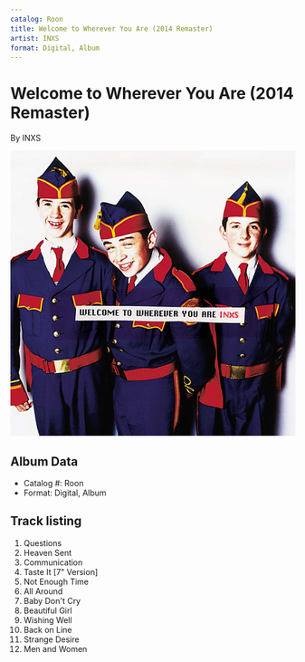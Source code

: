```yaml
---
catalog: Roon
title: Welcome to Wherever You Are (2014 Remaster)
artist: INXS
format: Digital, Album
---
```


# Welcome to Wherever You Are (2014 Remaster)

By INXS

![](../../assets/albumcovers/INXS-Welcome_to_Wherever_You_Are_2014_Remaster.png)

## Album Data

- Catalog #: Roon
- Format: Digital, Album


## Track listing


1. Questions
2. Heaven Sent
3. Communication
4. Taste It [7" Version]
5. Not Enough Time
6. All Around
7. Baby Don't Cry
8. Beautiful Girl
9. Wishing Well
10. Back on Line
11. Strange Desire
12. Men and Women

